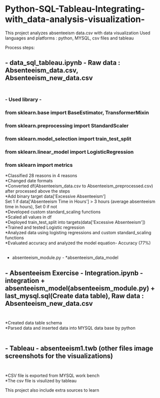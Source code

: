 # Python-SQL-Tableau-Integrating-with_data-analysis-visualization-
This project analyzes absenteeism data.csv with data visualization
Used languages and platforms : python, MYSQL, csv files and tableau

Process steps:

## - data_sql_tableau.ipynb -  Raw data : Absenteeism_data.csv, Absenteeism_new_data.csv <br /><br />
### - Used library -
### from sklearn.base import BaseEstimator, TransformerMixin
### from sklearn.preprocessing import StandardScaler
### from sklearn.model_selection import train_test_split
### from sklearn.linear_model import LogisticRegression
### from sklearn import metrics
*Classified 28 reasons in 4 reasons <br />
*Changed date formats <br />
*Converted df(Absenteeism_data.csv to Absenteeism_preprocessed.csv) after processed above the steps <br />
*Add binary target data['Excessive Absenteeism'] <br />
Set 1 if data['Absenteeism Time in Hours'] > 3 hours (average absenteeism time in hours), Set 0 if not <br />
*Developed custom standard_scaling functions <br />
*Scaled all values in df <br />
*Deployed train_test_split into targets(data['Excessive Absenteeism']) <br />
*Trained and tested Logistic regression <br />
*Analyzed data using logisting regressions and custom standard_scaling functions <br />
*Evaluated accuracy and analyzed the model equation- Accuracy (77%) <br /><br />

- absenteeism_module.py - 
*absenteeism_data_model

## - Absenteeism Exercise - Integration.ipynb - integration + absenteeism_model(absenteeism_module.py) + last_mysql.sql(Create data table), Raw data : Absenteeism_new_data.csv <br /><br />
*Created data table schema<br />
*Parsed data and inserted data into MYSQL data base by python <br /><br />



## - Tableau - absenteeism1.twb (other files image screenshots for the visualizations)<br /><br />
*CSV file is exported from MYSQL work bench <br />
*The csv file is visulized by tableau<br />


This project also include extra sources to learn 

